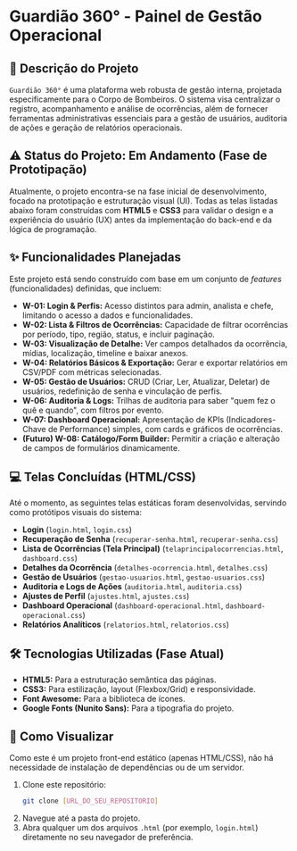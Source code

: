 # Guardião 360° - Painel de Gestão Operacional

## 📖 Descrição do Projeto

`Guardião 360°` é uma plataforma web robusta de gestão interna, projetada especificamente para o Corpo de Bombeiros. O sistema visa centralizar o registro, acompanhamento e análise de ocorrências, além de fornecer ferramentas administrativas essenciais para a gestão de usuários, auditoria de ações e geração de relatórios operacionais.

## ⚠️ Status do Projeto: Em Andamento (Fase de Prototipação)

Atualmente, o projeto encontra-se na fase inicial de desenvolvimento, focado na prototipação e estruturação visual (UI). Todas as telas listadas abaixo foram construídas com **HTML5** e **CSS3** para validar o design e a experiência do usuário (UX) antes da implementação do back-end e da lógica de programação.

## ✨ Funcionalidades Planejadas

Este projeto está sendo construído com base em um conjunto de *features* (funcionalidades) definidas, que incluem:

* **W-01: Login & Perfis:** Acesso distintos para admin, analista e chefe, limitando o acesso a dados e funcionalidades.
* **W-02: Lista & Filtros de Ocorrências:** Capacidade de filtrar ocorrências por período, tipo, região, status, e incluir paginação.
* **W-03: Visualização de Detalhe:** Ver campos detalhados da ocorrência, mídias, localização, timeline e baixar anexos.
* **W-04: Relatórios Básicos & Exportação:** Gerar e exportar relatórios em CSV/PDF com métricas selecionadas.
* **W-05: Gestão de Usuários:** CRUD (Criar, Ler, Atualizar, Deletar) de usuários, redefinição de senha e vinculação de perfis.
* **W-06: Auditoria & Logs:** Trilhas de auditoria para saber "quem fez o quê e quando", com filtros por evento.
* **W-07: Dashboard Operacional:** Apresentação de KPIs (Indicadores-Chave de Performance) simples, com cards e gráficos de ocorrências.
* **(Futuro) W-08: Catálogo/Form Builder:** Permitir a criação e alteração de campos de formulários dinamicamente.

## 💻 Telas Concluídas (HTML/CSS)

Até o momento, as seguintes telas estáticas foram desenvolvidas, servindo como protótipos visuais do sistema:

* **Login** (`login.html`, `login.css`)
* **Recuperação de Senha** (`recuperar-senha.html`, `recuperar-senha.css`)
* **Lista de Ocorrências (Tela Principal)** (`telaprincipalocorrencias.html`, `dashboard.css`)
* **Detalhes da Ocorrência** (`detalhes-ocorrencia.html`, `detalhes.css`)
* **Gestão de Usuários** (`gestao-usuarios.html`, `gestao-usuarios.css`)
* **Auditoria e Logs de Ações** (`auditoria.html`, `auditoria.css`)
* **Ajustes de Perfil** (`ajustes.html`, `ajustes.css`)
* **Dashboard Operacional** (`dashboard-operacional.html`, `dashboard-operacional.css`)
* **Relatórios Analíticos** (`relatorios.html`, `relatorios.css`)

## 🛠️ Tecnologias Utilizadas (Fase Atual)

* **HTML5:** Para a estruturação semântica das páginas.
* **CSS3:** Para estilização, layout (Flexbox/Grid) e responsividade.
* **Font Awesome:** Para a biblioteca de ícones.
* **Google Fonts (Nunito Sans):** Para a tipografia do projeto.

## 🚀 Como Visualizar

Como este é um projeto front-end estático (apenas HTML/CSS), não há necessidade de instalação de dependências ou de um servidor.

1.  Clone este repositório:
    ```bash
    git clone [URL_DO_SEU_REPOSITORIO]
    ```
2.  Navegue até a pasta do projeto.
3.  Abra qualquer um dos arquivos `.html` (por exemplo, `login.html`) diretamente no seu navegador de preferência.
